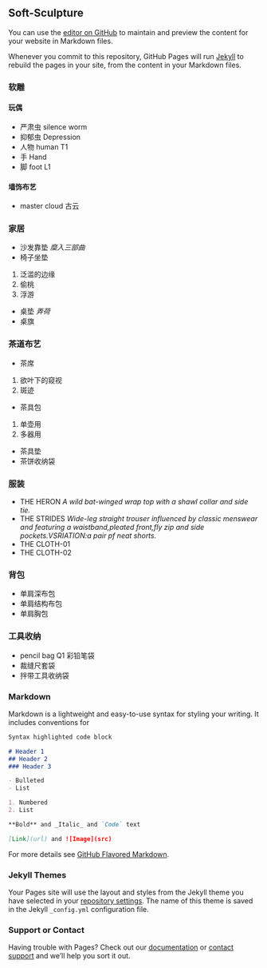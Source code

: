 ## Soft-Sculpture

You can use the [editor on GitHub](https://github.com/yutiandesign/Soft-Sculpture/edit/master/README.md) to maintain and preview the content for your website in Markdown files.

Whenever you commit to this repository, GitHub Pages will run [Jekyll](https://jekyllrb.com/) to rebuild the pages in your site, from the content in your Markdown files.

### 软雕

#### 玩偶
- 严肃虫 silence worm
- 抑郁虫 Depression
- 人物 human T1
- 手 Hand
- 脚 foot L1

#### 墙饰布艺
- master cloud 古云

### 家居
- 沙发靠垫  _糜入三部曲_
- 椅子坐垫
1. 泛滥的边缘
2. 偷桃
3. 浮游
- 桌垫  _弄荷_
- 桌旗

### 茶道布艺
- 茶席
1. 欲叶下的窥视
2. 斑迹
- 茶具包
1. 单壶用
2. 多器用
- 茶具垫
- 茶饼收纳袋

### 服装
- THE HERON  _A wild bat-winged wrap top with a shawl collar and side tie._
- THE STRIDES  _Wide-leg straight trouser influenced by classic menswear and featuring a waistband,pleated front,fly zip and side pockets.VSRIATION:a pair pf neat shorts._
- THE CLOTH-01
- THE CLOTH-02

### 背包
- 单肩深布包
- 单肩结构布包
- 单肩胸包

### 工具收纳
- pencil bag Q1 彩铅笔袋
- 裁缝尺套袋
- 拌带工具收纳袋

### Markdown

Markdown is a lightweight and easy-to-use syntax for styling your writing. It includes conventions for

```markdown
Syntax highlighted code block

# Header 1
## Header 2
### Header 3

- Bulleted
- List

1. Numbered
2. List

**Bold** and _Italic_ and `Code` text

[Link](url) and ![Image](src)
```

For more details see [GitHub Flavored Markdown](https://guides.github.com/features/mastering-markdown/).

### Jekyll Themes

Your Pages site will use the layout and styles from the Jekyll theme you have selected in your [repository settings](https://github.com/Soft-Sculpture/Soft-Sculpture/settings). The name of this theme is saved in the Jekyll `_config.yml` configuration file.

### Support or Contact

Having trouble with Pages? Check out our [documentation](https://help.github.com/categories/github-pages-basics/) or [contact support](https://github.com/contact) and we’ll help you sort it out.
